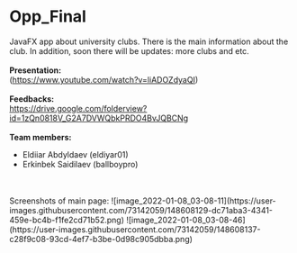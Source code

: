 # Opp_Final
JavaFX app about university clubs. There is the main information about the club. In addition, soon there will be updates: more clubs and etc.
</br>
</br>
**Presentation:**
</br>
(https://www.youtube.com/watch?v=liADOZdyaQI)
</br>
</br>
**Feedbacks:** 
</br>
https://drive.google.com/folderview?id=1zQn0818V_G2A7DVWQbkPRDO4BvJQBCNg
</br>
</br>
**Team members:**
</br>
- Eldiiar Abdyldaev (eldiyar01)
- Erkinbek Saidilaev (ballboypro)
</br>
</br>
Screenshots of main page:
![image_2022-01-08_03-08-11](https://user-images.githubusercontent.com/73142059/148608129-dc71aba3-4341-459e-bc4b-f1fe2cd71b52.png)
![image_2022-01-08_03-08-46](https://user-images.githubusercontent.com/73142059/148608137-c28f9c08-93cd-4ef7-b3be-0d98c905dbba.png)
